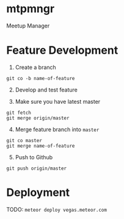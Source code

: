 mtpmngr
=======

Meetup Manager

# Feature Development

1. Create a branch

  ```
  git co -b name-of-feature
  ```

2. Develop and test feature

3. Make sure you have latest master

  ```
  git fetch
  git merge origin/master
  ```

4. Merge feature branch into `master`

  ```
  git co master
  git merge name-of-feature
  ```
5. Push to Github

  ```
  git push origin/master
  ```

# Deployment

TODO:
`meteor deploy vegas.meteor.com`

